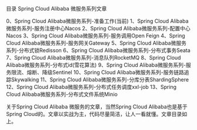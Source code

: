 目录 Spring Cloud Alibaba 微服务系列文章

0、Spring Cloud Alibaba微服务系列-准备工作(当前)
1、Spring Cloud Alibaba微服务系列-服务注册中心Nacos
2、Spring Cloud Alibaba微服务系列-配置中心Nacos
3、Spring Cloud Alibaba微服务系列-服务调用Open Feign
4、Spring Cloud Alibaba微服务系列-服务网关Gateway
5、Spring Cloud Alibaba微服务系列-分布式锁Redisson
6、Spring Cloud Alibaba微服务系列-分布式事务Seata
7、Spring Cloud Alibaba微服务系列-消息队列RocketMQ
8、Spring Cloud Alibaba微服务系列-分布式id(雪花算法)
9、Spring Cloud Alibaba微服务系列-服务限流、熔断、降级Sentinel
10、Spring Cloud Alibaba微服务系列-服务链路追踪Skywalking
11、Spring Cloud Alibaba微服务系列-分库分表ShardingSphere
12、Spring Cloud Alibaba微服务系列-分布式任务调度xxl-job
13、Spring Cloud Alibaba微服务系列-分布式文件系统Minio

关于Spring Cloud Alibaba 微服务的文章，当然Spring Cloud Alibaba也是基于Spring Cloud的。文章以实战为主，代码尽量简洁，让人一看就懂。文章目录如上。

